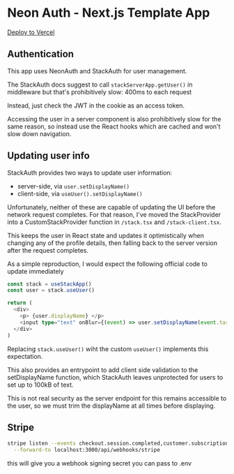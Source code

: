 # Neon Auth - Next.js Template App

[Deploy to Vercel](https://vercel.com/new/clone?demo-description=Next.js%20template%20with%20Neon%20Auth%2C%20Stripe%20payments%2C%20Upstash%20KV%2C%20Qstash%20background%20jobs%2C%20and%20shadcn%2Fui%20components&demo-title=Neon%20Auth%20Next.js%20Template&env=NEXT_PUBLIC_STACK_PROJECT_ID,NEXT_PUBLIC_STACK_PUBLISHABLE_CLIENT_KEY,STACK_SECRET_SERVER_KEY,DATABASE_URL,STRIPE_SECRET_KEY,STRIPE_WEBHOOK_SECRET,KV_URL,KV_REST_API_READ_ONLY_TOKEN,KV_REST_API_TOKEN,KV_REST_API_URL,QSTASH_NEXT_SIGNING_KEY,QSTASH_CURRENT_SIGNING_KEY,QSTASH_URL,QSTASH_TOKEN&envDescription=How%20to%20get%20these%20environment%20variables&envLink=https%3A%2F%2Fgithub.com%2Fjacobparis%2Fneon-auth-nextjs-stripe-template%23environment-variables&project-name=neon-auth-nextjs-stripe-template&repository-name=neon-auth-nextjs-stripe-template&repository-url=https%3A%2F%2Fgithub.com%2Fjacobparis%2Fneon-auth-nextjs-stripe-template&from=templates&stores=%5B%7B%22type%22%3A%22postgres%22%7D%2C%7B%22integrationSlug%22%3A%22upstash%22%2C%22type%22%3A%22integration%22%7D%2C%7B%22integrationSlug%22%3A%22upstash%22%2C%22productSlug%22%3A%22upstash-qstash%22%2C%22type%22%3A%22integration%22%7D%5D&skippable-integrations=1)

## Authentication

This app uses NeonAuth and StackAuth for user management.

The StackAuth docs suggest to call `stackServerApp.getUser()` in middleware but that's prohibitively slow: 400ms to each request

Instead, just check the JWT in the cookie as an access token.

Accessing the user in a server component is also prohibitively slow for the same reason, so instead use the React hooks which are cached and won't slow down navigation.

## Updating user info

StackAuth provides two ways to update user information:

- server-side, via `user.setDisplayName()`
- client-side, via `useUser().setDisplayName()`

Unfortunately, neither of these are capable of updating the UI before the network request completes. For that reason, I've moved the StackProvider into a CustomStackProvider function in `/stack.tsx` and `/stack-client.tsx`.

This keeps the user in React state and updates it optimistically when changing any of the profile details, then falling back to the server version after the request completes.

As a simple reproduction, I would expect the following official code to update immediately

```ts
const stack = useStackApp()
const user = stack.useUser()

return (
  <div>
    <p> {user.displayName} </p>
    <input type="text" onBlur={(event) => user.setDisplayName(event.target.value)} />
  </div>
)
```

Replacing `stack.useUser()` wiht the custom `useUser()` implements this expectation.

This also provides an entrypoint to add client side validation to the setDisplayName function, which StackAuth leaves unprotected for users to set up to 100kB of text.

This is not real security as the server endpoint for this remains accessible to the user, so we must trim the displayName at all times before displaying.

## Stripe

```bash
stripe listen --events checkout.session.completed,customer.subscription.created,customer.subscription.updated,customer.subscription.deleted,customer.subscription.paused,customer.subscription.resumed,customer.subscription.pending_update_applied,customer.subscription.pending_update_expired,customer.subscription.trial_will_end,invoice.paid,invoice.payment_failed,invoice.payment_action_required,invoice.upcoming,invoice.marked_uncollectible,invoice.payment_succeeded,payment_intent.succeeded,payment_intent.payment_failed,payment_intent.canceled \
  --forward-to localhost:3000/api/webhooks/stripe
```

this will give you a webhook signing secret you can pass to .env
